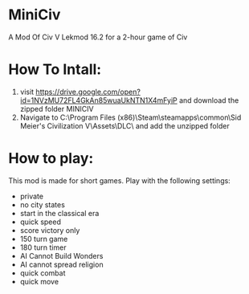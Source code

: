 # MiniCiv
A Mod Of Civ V Lekmod 16.2 for a 2-hour game of Civ

# How To Intall:
1. visit https://drive.google.com/open?id=1NVzMU72FL4GkAn85wuaUkNTN1X4mFyiP and download the zipped folder MINICIV
2. Navigate to C:\Program Files (x86)\Steam\steamapps\common\Sid Meier's Civilization V\Assets\DLC\ and add the unzipped folder

# How to play:
This mod is made for short games. Play with the following settings:
* private
* no city states
* start in the classical era
* quick speed
* score victory only
* 150 turn game 
* 180 turn timer
* AI Cannot Build Wonders
* AI cannot spread religion
* quick combat
* quick move
